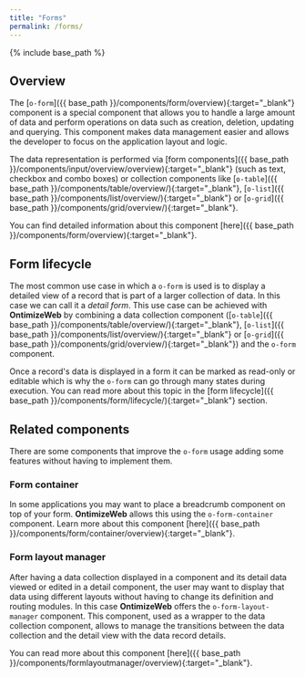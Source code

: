 ```yaml
---
title: "Forms"
permalink: /forms/
---
```


{% include base_path %}

## Overview
The [`o-form`]({{ base_path }}/components/form/overview){:target="_blank"} component is a special component that allows you to handle a large amount of data and perform operations on data such as creation, deletion, updating and querying. This component makes data management easier and allows the developer to focus on the application layout and logic.

The data representation is performed via [form components]({{ base_path }}/components/input/overview/overview){:target="_blank"} (such as text, checkbox and combo boxes) or collection components like [`o-table`]({{ base_path }}/components/table/overview/){:target="_blank"}, [`o-list`]({{ base_path }}/components/list/overview/){:target="_blank"} or [`o-grid`]({{ base_path }}/components/grid/overview/){:target="_blank"}.


You can find detailed information about this component [here]({{ base_path }}/components/form/overview){:target="_blank"}.

## Form lifecycle
The most common use case in which a `o-form` is used is to display a detailed view of a record that is part of a larger collection of data. In this case we can call it a *detail form*. This use case can be achieved with **OntimizeWeb** by combining a data collection component ([`o-table`]({{ base_path }}/components/table/overview/){:target="_blank"}, [`o-list`]({{ base_path }}/components/list/overview/){:target="_blank"} or [`o-grid`]({{ base_path }}/components/grid/overview/){:target="_blank"}) and the `o-form` component.

Once a record's data is displayed in a form it can be marked as read-only or editable which is why the `o-form` can go through many states during execution. You can read more about this topic in the [form lifecycle]({{ base_path }}/components/form/lifecycle/){:target="_blank"} section.

## Related components 
There are some components that improve the `o-form` usage adding some features without having to implement them. 

### Form container
In some applications you may want to place a breadcrumb component on top of your form. **OntimizeWeb** allows this using the `o-form-container` component. Learn more about this component [here]({{ base_path }}/components/form/container/overview){:target="_blank"}.

### Form layout manager
After having a data collection displayed in a component and its detail data viewed or edited in a detail component, the user may want to display that data using different layouts without having to change its definition and routing modules. In this case **OntimizeWeb** offers the `o-form-layout-manager` component. This component, used as a wrapper to the data collection component, allows to manage the transitions between the data collection and the detail view with the data record details.

You can read more about this component [here]({{ base_path }}/components/formlayoutmanager/overview){:target="_blank"}.
